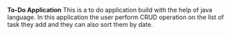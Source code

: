 **To-Do Application**
This is a to do application build with the help of java language. In this application the user perform CRUD operation on the list of task they add and they can also sort them by date.
